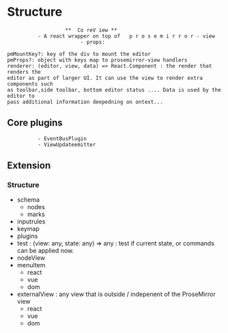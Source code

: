 # Structure
                       **  Co reV iew **
              - A react wrapper on top of   p r o s e m i r r o r - view
                            - props:
```
pmMountKey?: key of the div to mount the editor
pmProps?: object with keys map to prosemirror-view handlers
renderer: (editor, view, data) => React.Component : the render that renders the
editor as part of larger UI. It can use the view to render extra components such
as toolbar,side toolbar, bottom editor status .... Data is used by the editor to
pass additional information deepedning on ontext...

```

## Core plugins
              - EventBusPlugin
              - ViewUpdateemitter

## Extension
### Structure

- schema
  - nodes
  - marks
- inputrules
- keymap
- plugins
- test : (view: any, state: any) => any : test if current state, or commands can be applied now.
- nodeView
- menuItem
  - react
  - vue
  - dom
- externalView : any view that is outside / indepenent of the ProseMirror view
  - react
  - vue
  - dom
